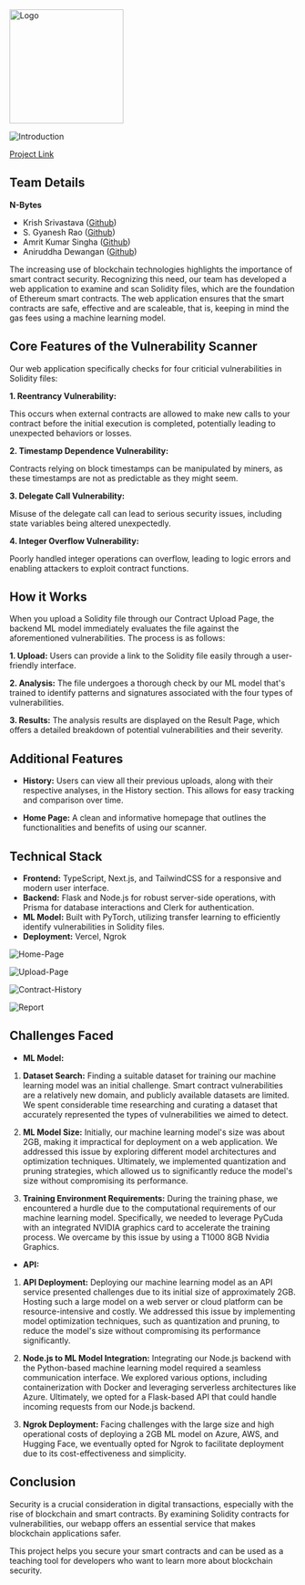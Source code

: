 <img src="[drawing.jpg](https://cdn.discordapp.com/attachments/1075621727004016721/1232023393944211476/logo.png?ex=66391633&is=6626a133&hm=ddc683698452ff6f5ef5d444d985c58cbffbaf4b31b2b4d042b7e55b1bd7e4dc&)" alt="Logo" width="200"/>

![Introduction](https://media.giphy.com/media/v1.Y2lkPTc5MGI3NjExc2JtNjRmMmYwZnBzb2J0a3hxY3g1ZjZ3OTF0b216YTR0NWdtNTF6bCZlcD12MV9pbnRlcm5hbF9naWZfYnlfaWQmY3Q9Zw/PWiW9Wq3BnlRLlJkDw/giphy.gif)

[Project Link](https://github.com/Gyanesh-Rao28/smartverify)

## **Team Details**
**N-Bytes**
- Krish Srivastava    ([Github](https://github.com/retr0-kernel/))
- S. Gyanesh Rao      ([Github](https://github.com/Gyanesh-Rao28))
- Amrit Kumar Singha  ([Github](https://github.com/Amrit-Kumar-Singha))
- Aniruddha Dewangan  ([Github](https://github.com/Ani-RudE))

The increasing use of blockchain technologies highlights the importance of smart contract security. Recognizing this need, our team has developed a web application to examine and scan Solidity files, which are the foundation of Ethereum smart contracts. The web application ensures that the smart contracts are safe, effective and are scaleable, that is, keeping in mind the gas fees using a machine learning model.

## **Core Features of the Vulnerability Scanner**

Our web application specifically checks for four criticial vulnerabilities in Solidity files:

**1. Reentrancy Vulnerability:** 

This occurs when external contracts are allowed to make new calls to your contract before the initial execution is completed, potentially leading to unexpected behaviors or losses.

**2. Timestamp Dependence Vulnerability:**  

Contracts relying on block timestamps can be manipulated by miners, as these timestamps are not as predictable as they might seem.

**3. Delegate Call Vulnerability:**

Misuse of the delegate call can lead to serious security issues, including state variables being altered unexpectedly. 

**4. Integer Overflow Vulnerability:**

Poorly handled integer operations can overflow, leading to logic errors and enabling attackers to exploit contract functions.

## **How it Works**

When you upload a Solidity file through our Contract Upload Page, the backend ML model immediately evaluates the file against the aforementioned vulnerabilities. The process is as follows:

**1. Upload:** Users can provide a link to the Solidity file easily through a user-friendly interface. 

**2. Analysis:** The file undergoes a thorough check by our ML model that's trained to identify patterns and signatures associated with the four types of vulnerabilities.

**3. Results:** The analysis results are displayed on the Result Page, which offers a detailed breakdown of potential vulnerabilities and their severity.

## **Additional Features**

- **History:** Users can view all their previous uploads, along with their respective analyses, in the History section. This allows for easy tracking and comparison over time.

- **Home Page:** A clean and informative homepage that outlines the functionalities and benefits of using our scanner.

## **Technical Stack**

- **Frontend:** TypeScript, Next.js, and TailwindCSS for a responsive and modern user interface.
- **Backend:** Flask and Node.js for robust server-side operations, with Prisma for database interactions and Clerk for authentication.
- **ML Model:**  Built with PyTorch, utilizing transfer learning to efficiently identify vulnerabilities in Solidity files.
- **Deployment:** Vercel, Ngrok

![Home-Page](https://dev-to-uploads.s3.amazonaws.com/uploads/articles/gnos6k0f9wrvdew1llj3.jpg)


![Upload-Page](https://dev-to-uploads.s3.amazonaws.com/uploads/articles/ed8tg7esp03aif0dask8.jpg)


![Contract-History](https://dev-to-uploads.s3.amazonaws.com/uploads/articles/f5aqm0qcntl1srm3gaae.jpg)


![Report](https://dev-to-uploads.s3.amazonaws.com/uploads/articles/h7om00g5l9dz4zb6kfxz.jpg)


## **Challenges Faced**

- **ML Model:**

1. **Dataset Search:** Finding a suitable dataset for training our machine learning model was an initial challenge. Smart contract vulnerabilities are a relatively new domain, and publicly available datasets are limited. We spent considerable time researching and curating a dataset that accurately represented the types of vulnerabilities we aimed to detect.

2. **ML Model Size:** Initially, our machine learning model's size was about 2GB, making it impractical for deployment on a web application. We addressed this issue by exploring different model architectures and optimization techniques. Ultimately, we implemented quantization and pruning strategies, which allowed us to significantly reduce the model's size without compromising its performance.

3. **Training Environment Requirements:** During the training phase, we encountered a hurdle due to the computational requirements of our machine learning model. Specifically, we needed to leverage PyCuda with an integrated NVIDIA graphics card to accelerate the training process. We overcame by this issue by using a T1000 8GB Nvidia Graphics.

- **API:**

1. **API Deployment:** Deploying our machine learning model as an API service presented challenges due to its initial size of approximately 2GB. Hosting such a large model on a web server or cloud platform can be resource-intensive and costly. We addressed this issue by implementing model optimization techniques, such as quantization and pruning, to reduce the model's size without compromising its performance significantly.

2. **Node.js to ML Model Integration:** Integrating our Node.js backend with the Python-based machine learning model required a seamless communication interface. We explored various options, including containerization with Docker and leveraging serverless architectures like Azure. Ultimately, we opted for a Flask-based API that could handle incoming requests from our Node.js backend.

3. **Ngrok Deployment:** Facing challenges with the large size and high operational costs of deploying a 2GB ML model on Azure, AWS, and Hugging Face, we eventually opted for Ngrok to facilitate deployment due to its cost-effectiveness and simplicity.

## **Conclusion**

Security is a crucial consideration in digital transactions, especially with the rise of blockchain and smart contracts. By examining Solidity contracts for vulnerabilities, our webapp offers an essential service that makes blockchain applications safer.

This project helps you secure your smart contracts and can be used as a teaching tool for developers who want to learn more about blockchain security. 

